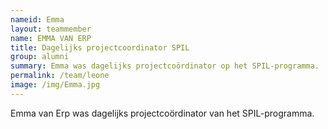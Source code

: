 ```yaml
---
nameid: Emma
layout: teammember
name: EMMA VAN ERP
title: Dagelijks projectcoordinator SPIL
group: alumni
summary: Emma was dagelijks projectcoördinator op het SPIL-programma.
permalink: /team/leone
image: /img/Emma.jpg
---
```


Emma van Erp was dagelijks projectcoördinator van het SPIL-programma.

<br>


